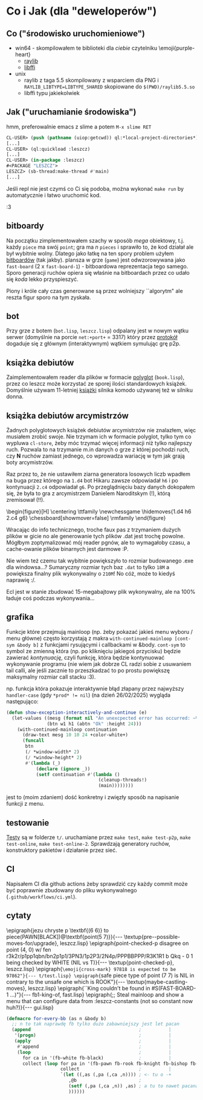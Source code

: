# Co i Jak (dla "deweloperów")

## Co ("środowisko uruchomieniowe")
* win64 - skompilowałem te biblioteki dla *ciebie* czytelniku \emoji{purple-heart}
  * [raylib](https://pub.krzysckh.org/msc25/raylib5.5.dll)
  * [libffi](https://pub.krzysckh.org/msc25/libffi-8.dll)
* unix
  * raylib z taga 5.5 skompilowany z wsparciem dla PNG i `RAYLIB_LIBTYPE=LIBTYPE_SHARED`
    skopiowane do `$(PWD)/raylib5.5.so`
  * libffi typu jakiekolwiek
  
## Jak ("uruchamianie środowiska")
  
hmm, preferowalnie emacs z slime a potem `M-x slime RET`
```lisp
CL-USER> (push (pathname (uiop:getcwd)) ql:*local-project-directories*)
[...]
CL-USER> (ql:quickload :leszcz)
[...]
CL-USER> (in-package :leszcz)
#<PACKAGE "LESZCZ">
LESZCZ> (sb-thread:make-thread #'main)
[...]
```

Jeśli repl nie jest czymś co Ci się podoba, można wykonać `make run` by automatycznie i łatwo uruchomić kod.

:3

## bitboardy 

Na początku zimplementowałem szachy w sposób *mega* obiektowy, t.j. każdy `piece` ma swój `point`; gra ma *n* `pieces` i sprawiło to,
że kod działał ale był wybitnie wolny. Dlatego jako łatkę na ten spory problem użyłem [bitboardów](https://www.chessprogramming.org/Bitboards#General_Bitboard_Techniques) (tak jakby).
plansza w grze (`game`) jest odwzorowywana jako `fast-board` (2 x `fast-board-1`) - bitboardowa reprezentacja tego samego.
Sporo generacji ruchów opiera się właśnie na bitboardach przez co udało się *koda* lekko przyspieszyć.

Piony i króle cały czas generowane są przez wolniejszy ``algorytm" ale reszta figur sporo na tym zyskała.

## bot

Przy grze z botem (`bot.lisp`, `leszcz.lisp`) odpalany jest w nowym wątku serwer (domyślnie na porcie `net:+port+` = 3317) który przez
[protokół](#protokół) dogaduje się z głównym (interaktywnym) wątkiem symulując grę p2p.

## książka debiutów

Zaimplementowałem reader dla plików w formacie [polyglot](http://hgm.nubati.net/book_format.html) (`book.lisp`), przez co leszcz może korzystać
ze sporej ilości standardowych książek. Domyślnie używam 11-letniej [książki](https://github.com/michaeldv/donna_opening_books/) silnika komodo używanej też w silniku donna.

## książka debiutów arcymistrzów

Żadnych polyglotowych książek debiutów arcymistrzów nie znalazłem, więc musiałem zrobić swoje.
Nie trzymam ich w formacie polyglot, tylko tym co wypluwa `cl-store`, żeby móc trzymać więcej informacji niż tylko najlepszy ruch.
Pozwala to na trzymanie m.in danych o grze z której pochodzi ruch, czy **N** ruchów zamiast jednego, co wprowadza wariację w tym jak grają boty arcymistrzów.

Raz przez to, że nie ustawiłem ziarna generatora losowych liczb wpadłem na buga przez którego na `1.d4` bot Hikaru zawsze odpowiadał `h6` i po kontynuacji `2.c4` odpowiadał `g6`.
Po przeglądnięciu bazy danych dokopałem się, że była to gra z arcymistrzem Danielem Naroditskym (!), którą zremisował (!!).

\begin{figure}[H]
  \centering
  \ttfamily
  \newchessgame
  \hidemoves{1.d4 h6 2.c4 g6}
  \chessboard[showmover=false]
  \rmfamily
\end{figure}

Wracając do info technicznego, troche faux pas z trzymaniem dużych plików w gicie no ale generowanie tych plików .dat jest
trochę powolne. Mógłbym zoptymalizować mój reader pgnów, ale to wymagałoby czasu, a cache-owanie plików binarnych jest darmowe :P.

Nie wiem też czemu tak wybitnie powiększyło to rozmiar budowanego .exe dla windowsa...?
Sumaryczny rozmiar tych baz `.dat` to tylko `18M` a powiększa finalny plik wykonywalny o `210M`! No cóż, może to kiedyś naprawię :/.

Ecl jest w stanie zbudować 15-megabajtowy plik wykonywalny, ale na 100% ładuje coś podczas wykonywania...

## grafika

Funkcje które przejmują mainloop (np. żeby pokazać jakieś menu wyboru / menu główne) często korzystają z makra `with-continued-mainloop [cont-sym &body b]`
z funkcjami rysującymi i callbackami w &body. `cont-sym` to symbol ze zmienną która (np. po kliknięciu jakiegoś przycisku) będzie zawierać *kontynuację*, czyli funkcję,
która będzie kontynuować wykonywanie programu (nie wiem jak dobrze CL radzi sobie z usuwaniem tail calli, ale jeśli zacznie to przeszkadzać to po prostu powiększę maksymalny rozmiar call stacku :3).

np. funkcja która pokazuje interaktywnie błąd złapany przez najwyższy `handler-case` (gdy `*prod* != nil`) (na dzień 26/02/2025) wygląda następująco:

```lisp
(defun show-exception-interactively-and-continue (e)
  (let-values ((mesg (format nil "An unexcpected error has occurred: ~%~a~%" e))
               (btn w1 h1 (abtn "Ok" :height 24)))
    (with-continued-mainloop continuation
      (draw-text mesg 10 10 24 +color-white+)
      (funcall
       btn
       (/ *window-width* 2)
       (/ *window-height* 2)
       #'(lambda (_)
           (declare (ignore _))
           (setf continuation #'(lambda ()
                                  (cleanup-threads!)
                                  (main))))))))
```

jest to (moim zdaniem) dość konkretny i zwięzły sposób na napisanie funkcji z menu.

## testowanie

[Testy](https://github.com/fukamachi/prove) są w folderze `t/`. uruchamiane przez `make test`, `make test-p2p`, `make test-online`, `make test-online-2`.
Sprawdzają generatory ruchów, konstruktory pakietów i działanie przez sieć.

## CI

Napisałem CI dla github actions żeby sprawdzić czy każdy commit może być poprawnie zbudowany do pliku wykonywalnego (`.github/workflows/ci.yml`).

## cytaty

\epigraph{jezu chryste p \textbf{(6 6)} to piece(PAWN[BLACK])@\textbf{point(5 7)}}{--- \textup{pre--possible-moves-for/upgrade}, leszcz.lisp}
\epigraph{point-checked-p disagree on point (4, 0) w/ fen r3k2r/p1pp1qbn/bn2p1p1/3PN3/1p2P3/2N4p/PPPBBPPP/R3K1R1 b Qkq - 0 1 being checked by WHITE (NIL vs T)}{--- \textup{point-checked-p}, leszcz.lisp}
\epigraph{``\emoji{cross-mark} 97818 is expected to be 97862"}{--- t/test.lisp}
\epigraph{``safe piece type of point (7 7) is NIL in contrary to the unsafe one which is ROOK"}{--- \textup{maybe-castling-moves}, leszcz.lisp}
\epigraph{``King couldn't be found in \#S(FAST-BOARD-1 ...)"}{--- fb1-king-of, fast.lisp}
\epigraph{;; Steal mainloop and show a menu that can configure data from :leszcz-constants (not so constant now huh?)}{--- gui.lisp}

```lisp
(defmacro for-every-bb (as n &body b)
  ;; n to tak naprawdę fb tylko dużo zabawniejszy jest let pacan
  (append                                        ;          |
   '(progn)                                      ;          |
   (apply                                        ;          |
    #'append                                     ;          |
    (loop                                        ;          |
      for ca in '(fb-white fb-black)             ;          |
      collect (loop for pa in '(fb-pawn fb-rook fb-knight fb-bishop fb-queen fb-king)
                    collect                      ;          |
                    `(let ((,as (,pa (,ca ,n)))) ; <- tu o -+
                       ,@b                       ;
                       (setf (,pa (,ca ,n)) ,as) ; a tu to nawet pacanas!
                       ))))))
```
